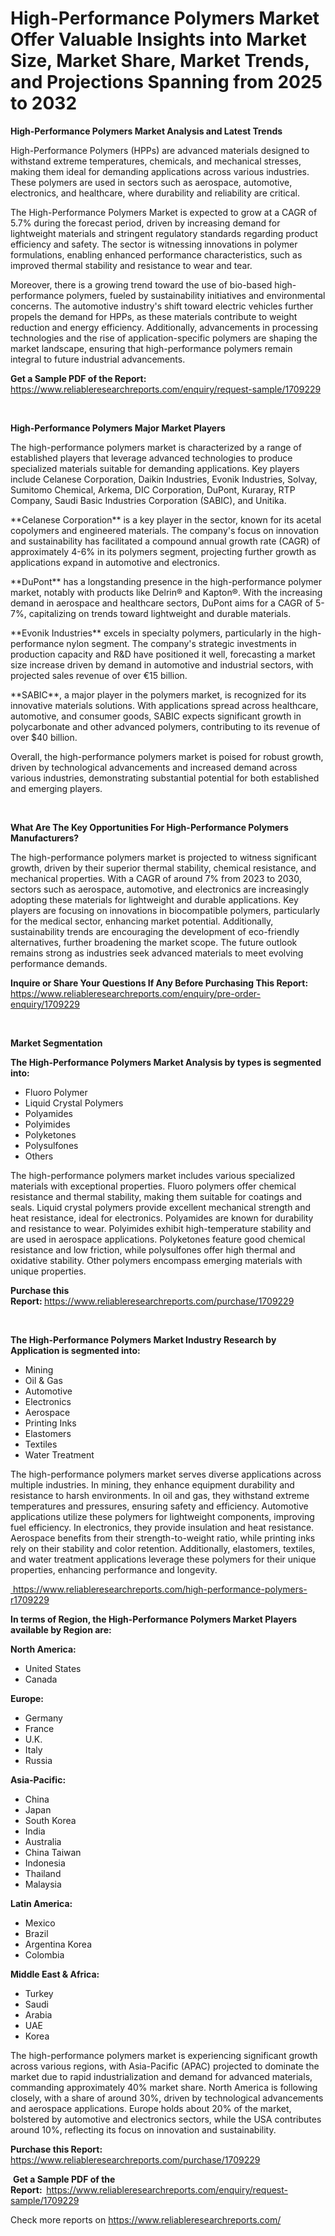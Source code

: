 <p><h1>High-Performance Polymers Market Offer Valuable Insights into Market Size, Market Share, Market Trends, and Projections Spanning from 2025 to 2032</h1></p><p><strong>High-Performance Polymers Market Analysis and Latest Trends</strong></p>
<p><p>High-Performance Polymers (HPPs) are advanced materials designed to withstand extreme temperatures, chemicals, and mechanical stresses, making them ideal for demanding applications across various industries. These polymers are used in sectors such as aerospace, automotive, electronics, and healthcare, where durability and reliability are critical. </p><p>The High-Performance Polymers Market is expected to grow at a CAGR of 5.7% during the forecast period, driven by increasing demand for lightweight materials and stringent regulatory standards regarding product efficiency and safety. The sector is witnessing innovations in polymer formulations, enabling enhanced performance characteristics, such as improved thermal stability and resistance to wear and tear. </p><p>Moreover, there is a growing trend toward the use of bio-based high-performance polymers, fueled by sustainability initiatives and environmental concerns. The automotive industry's shift toward electric vehicles further propels the demand for HPPs, as these materials contribute to weight reduction and energy efficiency. Additionally, advancements in processing technologies and the rise of application-specific polymers are shaping the market landscape, ensuring that high-performance polymers remain integral to future industrial advancements.</p></p>
<p><strong>Get a Sample PDF of the Report:&nbsp;</strong> <a href="https://www.reliableresearchreports.com/enquiry/request-sample/1709229?utm_campaign=2203&utm_medium=2&utm_source=Github&utm_content=ia&utm_term=27032025&utm_id=high-performance-polymers">https://www.reliableresearchreports.com/enquiry/request-sample/1709229</a></p>
<p>&nbsp;</p>
<p><strong>High-Performance Polymers Major Market Players</strong></p>
<p><p>The high-performance polymers market is characterized by a range of established players that leverage advanced technologies to produce specialized materials suitable for demanding applications. Key players include Celanese Corporation, Daikin Industries, Evonik Industries, Solvay, Sumitomo Chemical, Arkema, DIC Corporation, DuPont, Kuraray, RTP Company, Saudi Basic Industries Corporation (SABIC), and Unitika.</p><p>**Celanese Corporation** is a key player in the sector, known for its acetal copolymers and engineered materials. The company's focus on innovation and sustainability has facilitated a compound annual growth rate (CAGR) of approximately 4-6% in its polymers segment, projecting further growth as applications expand in automotive and electronics.</p><p>**DuPont** has a longstanding presence in the high-performance polymer market, notably with products like Delrin® and Kapton®. With the increasing demand in aerospace and healthcare sectors, DuPont aims for a CAGR of 5-7%, capitalizing on trends toward lightweight and durable materials.</p><p>**Evonik Industries** excels in specialty polymers, particularly in the high-performance nylon segment. The company's strategic investments in production capacity and R&D have positioned it well, forecasting a market size increase driven by demand in automotive and industrial sectors, with projected sales revenue of over €15 billion.</p><p>**SABIC**, a major player in the polymers market, is recognized for its innovative materials solutions. With applications spread across healthcare, automotive, and consumer goods, SABIC expects significant growth in polycarbonate and other advanced polymers, contributing to its revenue of over $40 billion.</p><p>Overall, the high-performance polymers market is poised for robust growth, driven by technological advancements and increased demand across various industries, demonstrating substantial potential for both established and emerging players.</p></p>
<p>&nbsp;</p>
<p><strong>What Are The Key Opportunities For High-Performance Polymers Manufacturers?</strong></p>
<p><p>The high-performance polymers market is projected to witness significant growth, driven by their superior thermal stability, chemical resistance, and mechanical properties. With a CAGR of around 7% from 2023 to 2030, sectors such as aerospace, automotive, and electronics are increasingly adopting these materials for lightweight and durable applications. Key players are focusing on innovations in biocompatible polymers, particularly for the medical sector, enhancing market potential. Additionally, sustainability trends are encouraging the development of eco-friendly alternatives, further broadening the market scope. The future outlook remains strong as industries seek advanced materials to meet evolving performance demands.</p></p>
<p><strong>Inquire or Share Your Questions If Any Before Purchasing This Report:</strong> <a href="https://www.reliableresearchreports.com/enquiry/pre-order-enquiry/1709229?utm_campaign=2203&utm_medium=2&utm_source=Github&utm_content=ia&utm_term=27032025&utm_id=high-performance-polymers">https://www.reliableresearchreports.com/enquiry/pre-order-enquiry/1709229</a></p>
<p>&nbsp;</p>
<p><strong>Market Segmentation</strong></p>
<p><strong>The High-Performance Polymers Market Analysis by types is segmented into:</strong></p>
<p><ul><li>Fluoro Polymer</li><li>Liquid Crystal Polymers</li><li>Polyamides</li><li>Polyimides</li><li>Polyketones</li><li>Polysulfones</li><li>Others</li></ul></p>
<p><p>The high-performance polymers market includes various specialized materials with exceptional properties. Fluoro polymers offer chemical resistance and thermal stability, making them suitable for coatings and seals. Liquid crystal polymers provide excellent mechanical strength and heat resistance, ideal for electronics. Polyamides are known for durability and resistance to wear. Polyimides exhibit high-temperature stability and are used in aerospace applications. Polyketones feature good chemical resistance and low friction, while polysulfones offer high thermal and oxidative stability. Other polymers encompass emerging materials with unique properties.</p></p>
<p><strong>Purchase this Report:&nbsp;</strong><a href="https://www.reliableresearchreports.com/purchase/1709229?utm_campaign=2203&utm_medium=2&utm_source=Github&utm_content=ia&utm_term=27032025&utm_id=high-performance-polymers">https://www.reliableresearchreports.com/purchase/1709229</a></p>
<p>&nbsp;</p>
<p><strong>The High-Performance Polymers Market Industry Research by Application is segmented into:</strong></p>
<p><ul><li>Mining</li><li>Oil & Gas</li><li>Automotive</li><li>Electronics</li><li>Aerospace</li><li>Printing Inks</li><li>Elastomers</li><li>Textiles</li><li>Water Treatment</li></ul></p>
<p><p>The high-performance polymers market serves diverse applications across multiple industries. In mining, they enhance equipment durability and resistance to harsh environments. In oil and gas, they withstand extreme temperatures and pressures, ensuring safety and efficiency. Automotive applications utilize these polymers for lightweight components, improving fuel efficiency. In electronics, they provide insulation and heat resistance. Aerospace benefits from their strength-to-weight ratio, while printing inks rely on their stability and color retention. Additionally, elastomers, textiles, and water treatment applications leverage these polymers for their unique properties, enhancing performance and longevity.</p></p>
<p><a href="https://www.reliableresearchreports.com/high-performance-polymers-r1709229?utm_campaign=2203&utm_medium=2&utm_source=Github&utm_content=ia&utm_term=27032025&utm_id=high-performance-polymers">&nbsp;https://www.reliableresearchreports.com/high-performance-polymers-r1709229</a></p>
<p><strong>In terms of Region, the High-Performance Polymers Market Players available by Region are:</strong></p>
<p>
    <p> <strong> North America: </strong>
        <ul>
            <li>United States</li>
            <li>Canada</li>
        </ul>
        </p> 
    <p> <strong> Europe: </strong>
        <ul>
            <li>Germany</li>
            <li>France</li>
            <li>U.K.</li>
            <li>Italy</li>
            <li>Russia</li>
        </ul>
        </p> 
    <p> <strong> Asia-Pacific: </strong>
        <ul>
            <li>China</li>
            <li>Japan</li>
            <li>South Korea</li>
            <li>India</li>
            <li>Australia</li>
            <li>China Taiwan</li>
            <li>Indonesia</li>
            <li>Thailand</li>
            <li>Malaysia</li>
        </ul>
        </p> 
    <p> <strong> Latin America: </strong>
        <ul>
            <li>Mexico</li>
            <li>Brazil</li>
            <li>Argentina Korea</li>
            <li>Colombia</li>
        </ul>
        </p> 
    <p> <strong> Middle East & Africa: </strong>
        <ul>
            <li>Turkey</li>
            <li>Saudi</li>
            <li>Arabia</li>
            <li>UAE</li>
            <li>Korea</li>
        </ul>
    </p>
    </p>
<p><p>The high-performance polymers market is experiencing significant growth across various regions, with Asia-Pacific (APAC) projected to dominate the market due to rapid industrialization and demand for advanced materials, commanding approximately 40% market share. North America is following closely, with a share of around 30%, driven by technological advancements and aerospace applications. Europe holds about 20% of the market, bolstered by automotive and electronics sectors, while the USA contributes around 10%, reflecting its focus on innovation and sustainability.</p></p>
<p><strong>Purchase this Report: </strong><a href="https://www.reliableresearchreports.com/purchase/1709229?utm_campaign=2203&utm_medium=2&utm_source=Github&utm_content=ia&utm_term=27032025&utm_id=high-performance-polymers">https://www.reliableresearchreports.com/purchase/1709229</a></p>
<p>&nbsp;<strong>Get a Sample PDF of the Report:&nbsp;&nbsp;</strong><a href="https://www.reliableresearchreports.com/enquiry/request-sample/1709229?utm_campaign=2203&utm_medium=2&utm_source=Github&utm_content=ia&utm_term=27032025&utm_id=high-performance-polymers">https://www.reliableresearchreports.com/enquiry/request-sample/1709229</a></p>
<p><strong></strong></p>
<p>Check more reports on <a href="https://www.reliableresearchreports.com/?utm_campaign=2203&utm_medium=2&utm_source=Github&utm_content=ia&utm_term=27032025&utm_id=high-performance-polymers">https://www.reliableresearchreports.com/</a></p>